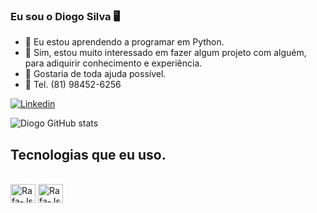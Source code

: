 
### Eu sou o Diogo Silva 🖥️

- 🌱 Eu estou aprendendo a programar em Python.
- 👯 Sim, estou muito interessado em fazer algum projeto com alguém, para adiquirir conhecimento e experiência.
- 🤔 Gostaria de toda ajuda possível. 
- 📱 Tel. (81) 98452-6256

[![Linkedin](https://img.shields.io/badge/LinkedIn-0077B5?style=for-the-badge&logo=linkedin&logoColor=white)](https://www.linkedin.com/in/diogo-santos-silva-3bb966112/)

![Diogo GitHub stats](https://github-readme-stats.vercel.app/api?username=DiogoSantosDaSilva&theme=outrun&show_icons=true)

## Tecnologias que eu uso.

<div>
<div style="display: inline_block"><br>
     <img align="center" alt="Rafa-Js" height="30" width="40" <img src="https://cdn.jsdelivr.net/gh/devicons/devicon/icons/vscode/vscode-original.svg" />
      <img align="center" alt="Rafa-Js" height="30" width="40" <img src="https://cdn.jsdelivr.net/gh/devicons/devicon/icons/python/python-original.svg" />

</div>
